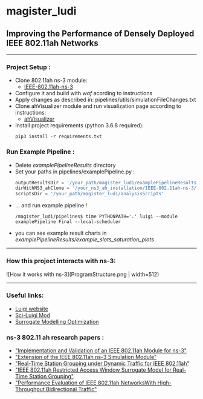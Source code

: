 # magister_ludi

## Improving the Performance of Densely Deployed IEEE 802.11ah Networks
---
### Project Setup :
+ Clone 802.11ah ns-3 module: 
  + [IEEE-802.11ah-ns-3](https://github.com/imec-idlab/IEEE-802.11ah-ns-3)
+ Configure it and build with *waf* acording to instructions 
+ Apply changes as described in:  pipelines/utils/simulationFileChanges.txt
+ Clone ahVisualizer module and run visualization page according to instructions:
  + [ahVisualizer](https://github.com/imec-idlab/ahVisualizer)
+ Install project requirements (python 3.6.8 required):
  ```console
  pip3 install -r requirements.txt
  ```

### Run Example Pipeline :
+ Delete *examplePipelineResults* directory
+ Set your paths in pipelines/examplePipeline.py :
  ```python
  outputResultsDir = '/your_path/magister_ludi/examplePipelineResults/'
  dirWithNS3_ahClone = '/your_ns3_ah_installation/IEEE-802.11ah-ns-3/'
  scriptsDir = '/your_path/magister_ludi/analysisScripts'
  ```
+ ... and run example pipeline !
  ```console
  /magister_ludi/pipelines$ time PYTHONPATH='.' luigi --module examplePipeline Final --local-scheduler
  ```
+ you can see example result charts in *examplePipelineResults/example_slots_saturation_plots*

---

### How this project interacts with ns-3:

![How it works with ns-3](ProgramStructure.png | width=512)

---

### Useful links:

+ [Luigi website](https://luigi.readthedocs.io/en/stable/index.html)
+ [Sci-Luigi Mod](https://github.com/pharmbio/sciluigi)
+ [Surrogate Modelling Optimization](https://github.com/letiangit/SUMO_optimization)

### ns-3 802.11 ah research papers : 

+ ["Implementation and Validation of an IEEE 802.11ah Module for ns-3"](https://www.researchgate.net/publication/301328811_Implementation_and_validation_of_an_IEEE_80211ah_module_for_NS-3)
+ ["Extension of the IEEE 802.11ah ns-3 Simulation Module"](https://www.researchgate.net/publication/324910418_Extension_of_the_IEEE_80211ah_ns-3_Simulation_Module)
+ ["Real-Time Station Grouping under Dynamic Traffic for IEEE 802.11ah"](https://www.researchgate.net/publication/318014653_Real-Time_Station_Grouping_under_Dynamic_Traffic_for_IEEE_80211ah)
+ ["IEEE 802.11ah Restricted Access Window Surrogate Model for Real-Time Station Grouping"](https://www.researchgate.net/publication/324910349_IEEE_80211ah_Restricted_Access_Window_Surrogate_Model_for_Real-Time_Station_Grouping)
+ ["Performance Evaluation of IEEE 802.11ah NetworksWith High-Throughput Bidirectional Traffic"](https://www.researchgate.net/publication/322667771_Performance_Evaluation_of_IEEE_80211ah_Networks_With_High-Throughput_Bidirectional_Traffic)